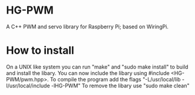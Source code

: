 # HG-PWM
A C++ PWM and servo library for Raspberry Pi; based on WiringPi.

# How to install
On a UNIX like system you can run "make" and "sudo make install" to build and install the libary.
You can now include the libary using #include <HG-PWM/pwm.hpp>. To compile the program add the flags "-L/usr/local/lib -I/usr/local/include -lHG-PWM"
To remove the libary use "sudo make clean"
